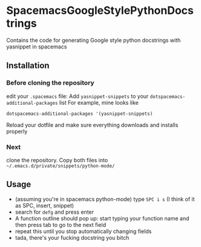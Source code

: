 # SpacemacsGoogleStylePythonDocstrings
Contains the code for generating Google style python docstrings with yasnippet in spacemacs
## Installation
### Before cloning the repository
edit your `.spacemacs` file:
Add `yasnippet-snippets` to your `dotspacemacs-additional-packages` list
For example, mine looks like
```
dotspacemacs-additional-packages '(yasnippet-snippets)
```
Reload your dotfile and make sure everything downloads and installs properly
### Next
clone the repository. Copy both files into `~/.emacs.d/private/snippets/python-mode/`
## Usage
* (assuming you're in spacemacs python-mode) type `SPC i s` (I think of it as SPC, insert, snippet)
* search for `defg` and press enter
* A function outline should pop up: start typing your function name and then press tab to go to the next field
* repeat this until you stop automatically changing fields
* tada, there's your fucking docstring you bitch 
